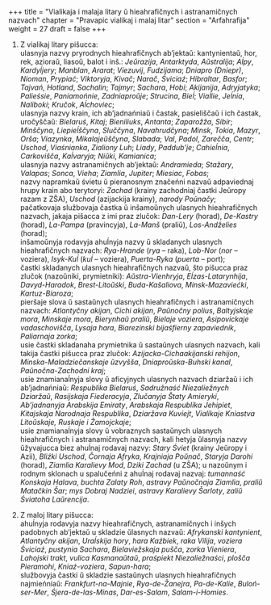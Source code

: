 +++
title = "Vialikaja i malaja litary ŭ hieahrafičnych i astranamičnych nazvach"
chapter = "Pravapic vialikaj i malaj litar"
section = "Arfahrafija"
weight = 27
draft = false
+++

1. Z vialikaj litary pišucca:
<br>ulasnyja nazvy pryrodnych hieahrafičnych ab’jektaŭ: kantynientaŭ, hor, rek, azioraŭ, liasoŭ, balot i inš.: _Jeŭrazija_, _Antarktyda_, _Aŭstralija_; _Aĺpy_, _Kardyĺjery_; _Manblan_, _Ararat_; _Viezuvij_, _Fudzijama_; _Dniapro (Dniepr)_, _Nioman_, _Prypiać_; _Viktoryja_, _Kivač_; _Narač_, _Śviciaź_; _Hibraltar_, _Basfor_; _Tajvań_, _Hotland_, _Sachalin_; _Tajmyr_; _Sachara_, _Hobi_; _Akijanija_, _Adryjatyka_; _Palieśsie_, _Paniamońnie_, _Zadniaproŭje_; _Strucina_, _Bieĺ_; _Viaĺlie_, _Jeĺnia_, _Naliboki_; _Kručok_, _Aĺchoviec_;
<br>ulasnyja nazvy krain, ich ab’jadnańniaŭ i častak, pasieliščaŭ i ich častak, uročyščaŭ: _Bielaruś_, _Kitaj_; _Bieniliuks_, _Antanta_; _Zaparožža_, _Sibir_; _Minščyna_, _Liepieĺščyna_, _Sluččyna_, _Navahrudčyna_; _Minsk_, _Tokia_, _Mazyr_, _Orša_; _Viazynka_, _Mikalajeŭščyna_, _Slabada_; _Val_, _Padol_, _Zarečča_, _Centr_; _Uschod_, _Viaśnianka_, _Zialiony Luh_; _Liady_, _Paddub’je_; _Cahieĺnia_, _Carkovišča_, _Kaĺvaryja_; _Niŭki_, _Kamianica_;
<br>ulasnyja nazvy astranamičnych ab’jektaŭ: _Andramieda_; _Stažary_, _Valapas_; _Sonca_, _Vieha_; _Ziamlia_, _Jupiter_; _Miesiac_, _Fobas_;
<br>nazvy napramkaŭ śvietu ŭ pieranosnym značeńni nazvaŭ adpaviednaj hrupy krain abo terytoryi: _Zachad_ (krainy zachodniaj častki Jeŭropy razam z ZŠA), _Uschod_ (azijackija krainy), _narody Poŭnačy_;
<br>pačatkovaja službovaja častka ŭ inšamoŭnych ulasnych hieahrafičnych nazvach, jakaja pišacca z imi praz zlučok: _Dan-Lery_ (horad), _De-Kastry_ (horad), _La-Pampa_ (pravincyja), _La-Manš_ (praliŭ), _Los-Andželies_ (horad);
<br>inšamoŭnyja rodavyja ahuĺnyja nazvy ŭ skladanych ulasnych hieahrafičnych nazvach: _Rya-Hrande_ (_rya_ – raka), _Lob-Nor_ (_nor_ – voziera), _Isyk-Kuĺ_ (_kuĺ_ – voziera), _Puerta-Ryka_ (_puerta_ – port);
<br>častki skladanych ulasnych hieahrafičnych nazvaŭ, što pišucca praz zlučok (nazoŭniki, prymietniki): _Aŭstra-Vienhryja_, _Eĺzas-Latarynhija_, _Davyd-Haradok_, _Brest-Litoŭśki_, _Buda-Kašaliova_, _Minsk-Mazaviećki_, _Kartuz-Biaroza_;
<br>pieršaje slova ŭ sastaŭnych ulasnych hieahrafičnych i astranamičnych nazvach: _Atlantyčny akijan_, _Cichi akijan_, _Paŭnočny polius_, _Baltyjskaje mora_, _Minskaje mora_, _Bierynhaŭ praliŭ_, _Bielaje voziera_, _Asipovickaje vadaschovišča_, _Lysaja hara_, _Biarezinski bijaśfierny zapaviednik_, _Paliarnaja zorka_;
<br>usie častki skladanaha prymietnika ŭ sastaŭnych ulasnych nazvach, kali takija častki pišucca praz zlučok: _Azijacka-Cichaakijanski rehijon_, _Minska-Maladziečanskaje ŭzvyšša_, _Dniaproŭska-Buhski kanal_, _Paŭnočna-Zachodni kraj_;
<br>usie znamianaĺnyja slovy ŭ aficyjnych ulasnych nazvach dziaržaŭ i ich ab’jadnańniaŭ: _Respublika Bielaruś_, _Sadružnaść Niezaliežnych Dziaržaŭ_, _Rasijskaja Fiederacyja_, _Zlučanyja Štaty Amieryki_, _Ab’jadnanyja Arabskija Emiraty_, _Arabskaja Respublika Jehipiet_, _Kitajskaja Narodnaja Respublika_, _Dziaržava Kuviejt_, _Vialikaje Kniastva Litoŭskaje, Ruskaje i Žamojckaje_;
<br>usie znamianaĺnyja slovy ŭ vobraznych sastaŭnych ulasnych hieahrafičnych i astranamičnych nazvach, kali hetyja ŭlasnyja nazvy ŭžyvajucca biez ahuĺnaj rodavaj nazvy: _Stary Śviet_ (krainy Jeŭropy i Azii), _Bliźki Uschod_, _Čornaja Afryka_, _Krajniaja Poŭnač_, _Staryja Darohi_ (horad), _Ziamlia Karalievy Mod_, _Dziki Zachad_ (u ZŠA); u nazoŭnym i rodnym sklonach u spalučeńni z ahuĺnaj rodavaj nazvaj: _tumannaść Konskaja Halava_, _buchta Zalaty Roh_, _astravy Paŭnočnaja Ziamlia_, _praliŭ Matačkin Šar_; _mys Dobraj Nadziei_, _astravy Karalievy Šarloty_, _zaliŭ Śviatoha Laŭrencija_.

2. Z maloj litary pišucca:
<br>ahuĺnyja rodavyja nazvy hieahrafičnych, astranamičnych i inšych padobnych ab’jektaŭ u skladzie ŭlasnych nazvaŭ: _Afrykanski kantynient_, _Atlantyčny akijan_, _Uraĺskija hory_, _hara Kaźbiek_, _raka Vilija_, _voziera Śviciaź_, _pustynia Sachara_, _Bielaviežskaja pušča_, _zorka Vieniera_, _Lahojski trakt_, _vulica Kasmanaŭtaŭ_, _praśpiekt Niezaliežnaści_, _plošča Pieramohi_, _Kniaź-voziera_, _Sapun-hara_;
<br>službovyja častki ŭ skladzie sastaŭnych ulasnych hieahrafičnych najmieńniaŭ: _Frankfurt-na-Majnie_, _Rya-de-Žanejra_, _Pa-de-Kalie_, _Buloń-ser-Mer_, _Śjera-de-las-Minas_, _Dar-es-Salam_, _Salam-i-Homies_.